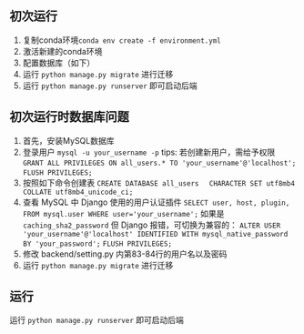 ## 初次运行
1. 复制conda环境`conda env create -f environment.yml`
2. 激活新建的conda环境
3. 配置数据库（如下）
4. 运行 `python manage.py migrate` 进行迁移
5. 运行 `python manage.py runserver` 即可启动后端

## 初次运行时数据库问题
1. 首先，安装MySQL数据库
2. 登录用户 `mysql -u your_username -p`
tips: 若创建新用户，需给予权限
`GRANT ALL PRIVILEGES ON all_users.* TO 'your_username'@'localhost';`
`FLUSH PRIVILEGES;`
3. 按照如下命令创建表
`CREATE DATABASE all_users`
`  CHARACTER SET utf8mb4`
`  COLLATE utf8mb4_unicode_ci;`
4. 查看 MySQL 中 Django 使用的用户认证插件
`SELECT user, host, plugin, FROM mysql.user WHERE user='your_username';`
如果是 `caching_sha2_password` 但 Django 报错，可切换为兼容的：
`ALTER USER 'your_username'@'localhost' IDENTIFIED WITH mysql_native_password BY 'your_password';`
`FLUSH PRIVILEGES;`
5. 修改 backend/setting.py 内第83-84行的用户名以及密码
6. 运行 `python manage.py migrate` 进行迁移

## 运行
运行 `python manage.py runserver` 即可启动后端

